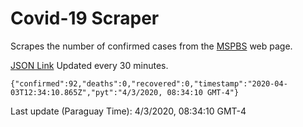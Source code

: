 # Covid-19 Scraper

Scrapes the number of confirmed cases from the [MSPBS](https://www.mspbs.gov.py/covid-19.php) web page.

[JSON Link](https://jmayalag.github.io/covid19-scrape/cases.json)
Updated every 30 minutes.
```
{"confirmed":92,"deaths":0,"recovered":0,"timestamp":"2020-04-03T12:34:10.865Z","pyt":"4/3/2020, 08:34:10 GMT-4"}
```
Last update (Paraguay Time): 4/3/2020, 08:34:10 GMT-4